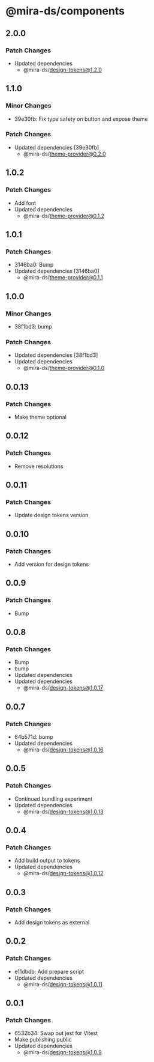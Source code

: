 # @mira-ds/components

## 2.0.0

### Patch Changes

- Updated dependencies
  - @mira-ds/design-tokens@1.2.0

## 1.1.0

### Minor Changes

- 39e30fb: Fix type safety on button and expose theme

### Patch Changes

- Updated dependencies [39e30fb]
  - @mira-ds/theme-provider@0.2.0

## 1.0.2

### Patch Changes

- Add font
- Updated dependencies
  - @mira-ds/theme-provider@0.1.2

## 1.0.1

### Patch Changes

- 3146ba0: Bump
- Updated dependencies [3146ba0]
  - @mira-ds/theme-provider@0.1.1

## 1.0.0

### Minor Changes

- 38f1bd3: bump

### Patch Changes

- Updated dependencies [38f1bd3]
- Updated dependencies
  - @mira-ds/theme-provider@0.1.0

## 0.0.13

### Patch Changes

- Make theme optional

## 0.0.12

### Patch Changes

- Remove resolutions

## 0.0.11

### Patch Changes

- Update design tokens version

## 0.0.10

### Patch Changes

- Add version for design tokens

## 0.0.9

### Patch Changes

- Bump

## 0.0.8

### Patch Changes

- Bump
- bump
- Updated dependencies
- Updated dependencies
  - @mira-ds/design-tokens@1.0.17

## 0.0.7

### Patch Changes

- 64b571d: bump
- Updated dependencies
  - @mira-ds/design-tokens@1.0.16

## 0.0.5

### Patch Changes

- Continued bundling experiment
- Updated dependencies
  - @mira-ds/design-tokens@1.0.13

## 0.0.4

### Patch Changes

- Add build output to tokens
- Updated dependencies
  - @mira-ds/design-tokens@1.0.12

## 0.0.3

### Patch Changes

- Add design tokens as external

## 0.0.2

### Patch Changes

- e11dbdb: Add prepare script
- Updated dependencies
  - @mira-ds/design-tokens@1.0.11

## 0.0.1

### Patch Changes

- 6532b34: Swap out jest for Vitest
- Make publishing public
- Updated dependencies
  - @mira-ds/design-tokens@1.0.9
